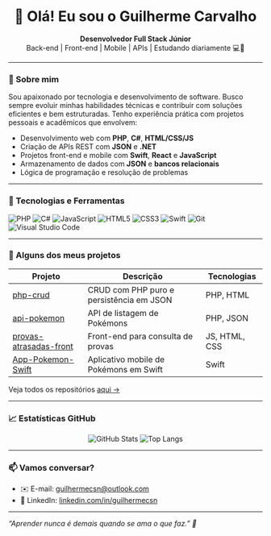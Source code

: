 <h1 align="center">👋 Olá! Eu sou o Guilherme Carvalho</h1>

<p align="center">
  <strong>Desenvolvedor Full Stack Júnior</strong> <br />
  Back-end | Front-end | Mobile | APIs | Estudando diariamente 💻📱
</p>

---

### 🧠 Sobre mim

Sou apaixonado por tecnologia e desenvolvimento de software. Busco sempre evoluir minhas habilidades técnicas e contribuir com soluções eficientes e bem estruturadas. Tenho experiência prática com projetos pessoais e acadêmicos que envolvem:

- Desenvolvimento web com **PHP**, **C#**, **HTML/CSS/JS**
- Criação de APIs REST com **JSON** e **.NET**
- Projetos front-end e mobile com **Swift**, **React** e **JavaScript**
- Armazenamento de dados com **JSON** e **bancos relacionais**
- Lógica de programação e resolução de problemas

---

### 🚀 Tecnologias e Ferramentas

![PHP](https://img.shields.io/badge/PHP-777BB4?style=for-the-badge&logo=php&logoColor=white)
![C#](https://img.shields.io/badge/C%23-239120?style=for-the-badge&logo=c-sharp&logoColor=white)
![JavaScript](https://img.shields.io/badge/JavaScript-F7DF1E?style=for-the-badge&logo=javascript&logoColor=black)
![HTML5](https://img.shields.io/badge/HTML5-E34F26?style=for-the-badge&logo=html5&logoColor=white)
![CSS3](https://img.shields.io/badge/CSS3-1572B6?style=for-the-badge&logo=css3&logoColor=white)
![Swift](https://img.shields.io/badge/Swift-F05138?style=for-the-badge&logo=swift&logoColor=white)
![Git](https://img.shields.io/badge/Git-F05032?style=for-the-badge&logo=git&logoColor=white)
![Visual Studio Code](https://img.shields.io/badge/VS_Code-007ACC?style=for-the-badge&logo=visual-studio-code&logoColor=white)

---

### 📂 Alguns dos meus projetos

| Projeto | Descrição | Tecnologias |
|--------|-----------|-------------|
| [php-crud](https://github.com/guilhermecsn/php-crud) | CRUD com PHP puro e persistência em JSON | PHP, HTML |
| [api-pokemon](https://github.com/guilhermecsn/api-pokemon) | API de listagem de Pokémons | PHP, JSON |
| [provas-atrasadas-front](https://github.com/guilhermecsn/provas-atrasadas-front) | Front-end para consulta de provas | JS, HTML, CSS |
| [App-Pokemon-Swift](https://github.com/guilhermecsn/App-Pokemon-Swift) | Aplicativo mobile de Pokémons em Swift | Swift |

Veja todos os repositórios [aqui →](https://github.com/guilhermecsn?tab=repositories)

---

### 📈 Estatísticas GitHub

<p align="center">
  <img src="https://github-readme-stats.vercel.app/api?username=guilhermecsn&show_icons=true&theme=dark" alt="GitHub Stats" />
  <img src="https://github-readme-stats.vercel.app/api/top-langs/?username=guilhermecsn&layout=compact&theme=dark" alt="Top Langs" />
</p>

---

### 📫 Vamos conversar?

- ✉️ E-mail: guilhermecsn@outlook.com
- 💼 LinkedIn: [linkedin.com/in/guilhermecsn](https://www.linkedin.com/in/guilhermecsn)

---

<em>“Aprender nunca é demais quando se ama o que faz.” 🚀</em>
